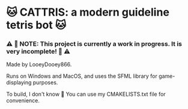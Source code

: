 <h1>
  🐱 CATTRIS: a modern guideline tetris bot 🐱
</h1>

<h3>
  ⚠️ 🚧  NOTE: This project is currently a work in progress. It is very incomplete!  🚧 ⚠️
</h3>

Made by LooeyDooey866.

Runs on Windows and MacOS, and uses the SFML library for game-displaying purposes.

To build, I don't know 🤷 You can use my CMAKELISTS.txt file for convenience.
